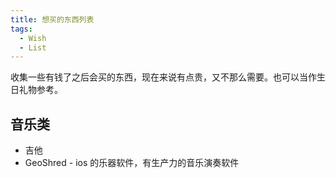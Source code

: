 ```yaml
---
title: 想买的东西列表
tags:
  - Wish
  - List
---
```


收集一些有钱了之后会买的东西，现在来说有点贵，又不那么需要。也可以当作生日礼物参考。

## 音乐类

- 吉他
- GeoShred - ios 的乐器软件，有生产力的音乐演奏软件
